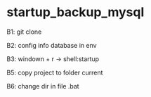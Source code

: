 # startup_backup_mysql

B1: git clone

B2: config info database in env

B3: windown + r -> shell:startup

B5: copy project to folder current

B6: change dir in file .bat

